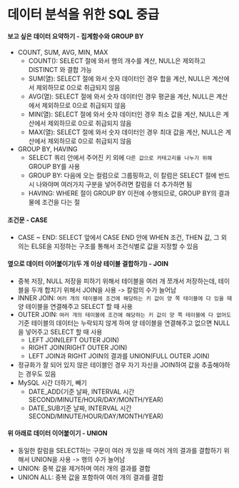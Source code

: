 # 데이터 분석을 위한 SQL 중급

#### 보고 싶은 데이터 요약하기 - 집계함수와 GROUP BY
- COUNT, SUM, AVG, MIN, MAX 
  - COUNT(): SELECT 절에 와서 행의 개수를 계산, NULL은 제외하고 DISTINCT 와 결합 가능
  - SUM(열): SELECT 절에 와서 숫자 데이터인 경우 합을 계산, NULL은 계산에서 제외하므로 0으로 취급되지 않음
  - AVG(열): SELECT 절에 와서 숫자 데이터인 경우 평균을 계산, NULL은 계산에서 제외하므로 0으로 취급되지 않음
  - MIN(열): SELECT 절에 와서 숫자 데이터인 경우 최소 값을 계산, NULL은 계산에서 제외하므로 0으로 취급되지 않음
  - MAX(열): SELECT 절에 와서 숫자 데이터인 경우 최대 값을 계산, NULL은 계산에서 제외하므로 0으로 취급되지 않음
- GROUP BY, HAVING
  - SELECT 쿼리 안에서 주어진 키 외에 `다른 값으로 카테고리를 나누기 위해` GROUP BY를 사용
  - GROUP BY: 다음에 오는 컬럼으로 그룹핑하고, 이 칼럼은 SELECT 절에 반드시 나와야며 여러가지 구분을 넣어주려면 칼럼을 더 추가하면 됨 
  - HAVING: WHERE 절이 GROUP BY 이전에 수행되므로, GROUP BY의 결과물에 조건을 다는 절

#### 조건문 - CASE
- CASE ~ END: SELECT 앞에서 CASE END 안에 WHEN 조건, THEN 값, 그 외의는 ELSE을 지정하는 구조를 통해서 조건식별로 값을 지정할 수 있음

#### 옆으로 데이터 이어붙이기(두 개 이상 테이블 결합하기) - JOIN
- 중복 저장, NULL 저장을 피하기 위해서 테이블을 여러 개 쪼개서 저장하는데, 테이블을 두개 합치기 위해서 JOIN을 사용 -> 칼럼의 수가 늘어남
- INNER JOIN: `여러 개의 테이블에 조건에 해당하는 키 값이 양 쪽 테이블에 다 있을 때` 양 테이블을 연결해주고 SELECT 할 때 사용 
- OUTER JOIN: `여러 개의 테이블에 조건에 해당하는 키 값이 양 쪽 테이블에 다 없어도` 기준 테이블의 데이터는 누락되지 않게 하며 양 테이블을 연결해주고 없으면 NULL을 넣어주고 SELECT 할 때 사용 
  - LEFT JOIN(LEFT OUTER JOIN)
  - RIGHT JOIN(RIGHT OUTER JOIN)
  - LEFT JOIN과 RIGHT JOIN의 결과를 UNION(FULL OUTER JOIN)
- 정규화가 잘 되어 있지 않은 테이블인 경우 자기 자신을 JOIN하여 값을 추출해야하는 경우도 있음
- MySQL 시간 더하기, 빼기
  - DATE_ADD(기준 날짜, INTERVAL 시간 SECOND/MINUTE/HOUR/DAY/MONTH/YEAR)
  - DATE_SUB기준 날짜, INTERVAL 시간 SECOND/MINUTE/HOUR/DAY/MONTH/YEAR)
  
#### 위 아래로 데이터 이어붙이기 - UNION
- 동일한 칼럼을 SELECT하는 구문이 여러 개 있을 때 여러 개의 결과를 결합하기 위해서 UNION을 사용 -> 행의 수가 늘어남
- UNION: 중복 값을 제거하며 여러 개의 결과를 결합
- UNION ALL: 중복 값을 포함하여 여러 개의 결과를 결합
